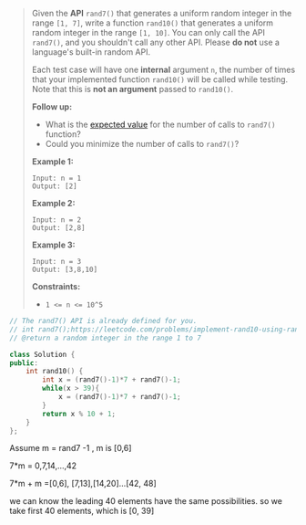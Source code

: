 > Given the **API** `rand7()` that generates a uniform random integer in the range `[1, 7]`, write a function `rand10()` that generates a uniform random integer in the range `[1, 10]`. You can only call the API `rand7()`, and you shouldn't call any other API. Please **do not** use a language's built-in random API.
>
> Each test case will have one **internal** argument `n`, the number of times that your implemented function `rand10()` will be called while testing. Note that this is **not an argument** passed to `rand10()`.
>
> **Follow up:**
>
> - What is the [expected value](https://en.wikipedia.org/wiki/Expected_value) for the number of calls to `rand7()` function?
> - Could you minimize the number of calls to `rand7()`?
>
>  
>
> **Example 1:**
>
> ```
> Input: n = 1
> Output: [2]
> ```
>
> **Example 2:**
>
> ```
> Input: n = 2
> Output: [2,8]
> ```
>
> **Example 3:**
>
> ```
> Input: n = 3
> Output: [3,8,10]
> ```
>
>  
>
> **Constraints:**
>
> - `1 <= n <= 10^5`

```cpp
// The rand7() API is already defined for you.
// int rand7();https://leetcode.com/problems/implement-rand10-using-rand7/discuss/
// @return a random integer in the range 1 to 7

class Solution {
public:
    int rand10() {
        int x = (rand7()-1)*7 + rand7()-1;
        while(x > 39){
            x = (rand7()-1)*7 + rand7()-1;
        }
        return x % 10 + 1;
    }
};
```

Assume m = rand7 -1 , m is [0,6]

7*m = 0,7,14,...,42

7*m + m =[0,6], [7,13],[14,20]...[42, 48]

we can know the leading 40 elements have the same possibilities. so we take first 40 elements, which is [0, 39]